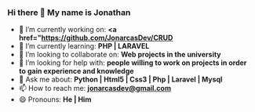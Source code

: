 ### Hi there 👋 My name is Jonathan

- 🔭 I’m currently working on: <strong> <a href="https://github.com/JonarcasDev/CRUD</a> </strong>
- 🌱 I’m currently learning: <strong> PHP | LARAVEL </strong>
- 👯 I’m looking to collaborate on: <strong> Web projects in the university </strong>
- 🤔 I’m looking for help with: <strong> people willing to work on projects in order to gain experience and knowledge </strong>
- 💬 Ask me about: <strong> Python | Html5 | Css3 | Php | Laravel | Mysql </strong>
- 📫 How to reach me: <strong> jonarcasdev@gmail.com </strong>
- 😄 Pronouns: <strong> He | Him</strong>

